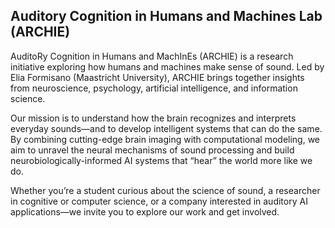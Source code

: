 ## Auditory Cognition in Humans and Machines Lab (ARCHIE)

AuditoRy Cognition in Humans and MachInEs (ARCHIE) is a research initiative exploring how humans and machines make sense of sound. Led by Elia Formisano (Maastricht University), ARCHIE  brings together insights from neuroscience, psychology, artificial intelligence, and information science.

Our mission is to understand how the brain recognizes and interprets everyday sounds—and to develop intelligent systems that can do the same. By combining cutting-edge brain imaging with computational modeling, we aim to unravel the neural mechanisms of sound processing and build neurobiologically-informed AI systems that “hear” the world more like we do.

Whether you’re a student curious about the science of sound, a researcher in cognitive or computer science, or a company interested in auditory AI applications—we invite you to explore our work and get involved.
